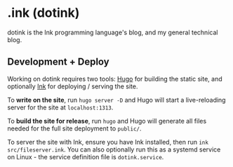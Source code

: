 # .ink (dotink)

dotink is the Ink programming language's blog, and my general technical blog.

## Development + Deploy

Working on dotink requires two tools: [Hugo](https://gohugo.io) for building the static site, and optionally [Ink](https://github.com/thesephist/ink) for deploying / serving the site.

To **write on the site**, run `hugo server -D` and Hugo will start a live-reloading server for the site at `localhost:1313`.

To **build the site for release**, run `hugo` and Hugo will generate all files needed for the full site deployment to `public/`.

To server the site with Ink, ensure you have Ink installed, then run `ink src/fileserver.ink`. You can also optionally run this as a systemd service on Linux - the service definition file is `dotink.service`.
